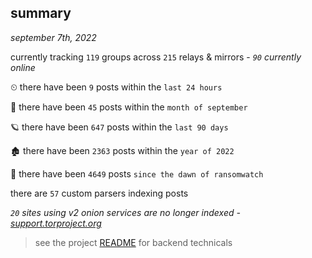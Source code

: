 
## summary
_september 7th, 2022_

currently tracking `119` groups across `215` relays & mirrors - _`90` currently online_

⏲ there have been `9` posts within the `last 24 hours`

🦈 there have been `45` posts within the `month of september`

🪐 there have been `647` posts within the `last 90 days`

🏚 there have been `2363` posts within the `year of 2022`

🦕 there have been `4649` posts `since the dawn of ransomwatch`

there are `57` custom parsers indexing posts

_`20` sites using v2 onion services are no longer indexed - [support.torproject.org](https://support.torproject.org/onionservices/v2-deprecation/)_

> see the project [README](https://github.com/joshhighet/ransomwatch#ransomwatch--) for backend technicals

